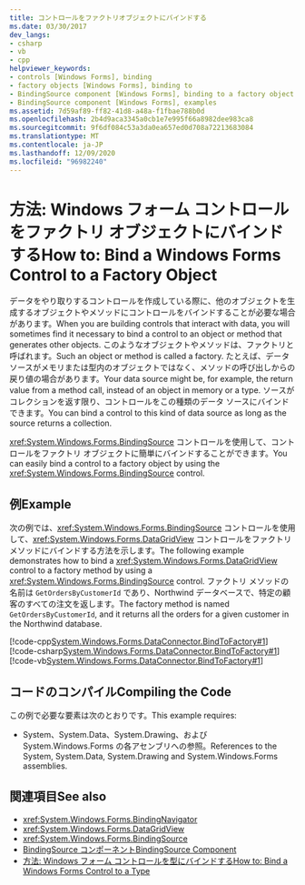 ```yaml
---
title: コントロールをファクトリオブジェクトにバインドする
ms.date: 03/30/2017
dev_langs:
- csharp
- vb
- cpp
helpviewer_keywords:
- controls [Windows Forms], binding
- factory objects [Windows Forms], binding to
- BindingSource component [Windows Forms], binding to a factory object
- BindingSource component [Windows Forms], examples
ms.assetid: 7d59af89-ff82-41d8-a48a-f1fbae788b0d
ms.openlocfilehash: 2b4d9aca3345a0cb1e7e995f66a8982dee983ca8
ms.sourcegitcommit: 9f6df084c53a3da0ea657ed0d708a72213683084
ms.translationtype: MT
ms.contentlocale: ja-JP
ms.lasthandoff: 12/09/2020
ms.locfileid: "96982240"
---
```

# <a name="how-to-bind-a-windows-forms-control-to-a-factory-object"></a><span data-ttu-id="fdb59-102">方法: Windows フォーム コントロールをファクトリ オブジェクトにバインドする</span><span class="sxs-lookup"><span data-stu-id="fdb59-102">How to: Bind a Windows Forms Control to a Factory Object</span></span>
<span data-ttu-id="fdb59-103">データをやり取りするコントロールを作成している際に、他のオブジェクトを生成するオブジェクトやメソッドにコントロールをバインドすることが必要な場合があります。</span><span class="sxs-lookup"><span data-stu-id="fdb59-103">When you are building controls that interact with data, you will sometimes find it necessary to bind a control to an object or method that generates other objects.</span></span> <span data-ttu-id="fdb59-104">このようなオブジェクトやメソッドは、ファクトリと呼ばれます。</span><span class="sxs-lookup"><span data-stu-id="fdb59-104">Such an object or method is called a factory.</span></span> <span data-ttu-id="fdb59-105">たとえば、データ ソースがメモリまたは型内のオブジェクトではなく、メソッドの呼び出しからの戻り値の場合があります。</span><span class="sxs-lookup"><span data-stu-id="fdb59-105">Your data source might be, for example, the return value from a method call, instead of an object in memory or a type.</span></span> <span data-ttu-id="fdb59-106">ソースがコレクションを返す限り、コントロールをこの種類のデータ ソースにバインドできます。</span><span class="sxs-lookup"><span data-stu-id="fdb59-106">You can bind a control to this kind of data source as long as the source returns a collection.</span></span>  
  
 <span data-ttu-id="fdb59-107"><xref:System.Windows.Forms.BindingSource> コントロールを使用して、コントロールをファクトリ オブジェクトに簡単にバインドすることができます。</span><span class="sxs-lookup"><span data-stu-id="fdb59-107">You can easily bind a control to a factory object by using the <xref:System.Windows.Forms.BindingSource> control.</span></span>  
  
## <a name="example"></a><span data-ttu-id="fdb59-108">例</span><span class="sxs-lookup"><span data-stu-id="fdb59-108">Example</span></span>  
 <span data-ttu-id="fdb59-109">次の例では、<xref:System.Windows.Forms.BindingSource> コントロールを使用して、<xref:System.Windows.Forms.DataGridView> コントロールをファクトリ メソッドにバインドする方法を示します。</span><span class="sxs-lookup"><span data-stu-id="fdb59-109">The following example demonstrates how to bind a <xref:System.Windows.Forms.DataGridView> control to a factory method by using a <xref:System.Windows.Forms.BindingSource> control.</span></span> <span data-ttu-id="fdb59-110">ファクトリ メソッドの名前は `GetOrdersByCustomerId` であり、Northwind データベースで、特定の顧客のすべての注文を返します。</span><span class="sxs-lookup"><span data-stu-id="fdb59-110">The factory method is named `GetOrdersByCustomerId`, and it returns all the orders for a given customer in the Northwind database.</span></span>  
  
 [!code-cpp[System.Windows.Forms.DataConnector.BindToFactory#1](~/samples/snippets/cpp/VS_Snippets_Winforms/System.Windows.Forms.DataConnector.BindToFactory/CPP/form1.cpp#1)]
 [!code-csharp[System.Windows.Forms.DataConnector.BindToFactory#1](~/samples/snippets/csharp/VS_Snippets_Winforms/System.Windows.Forms.DataConnector.BindToFactory/CS/form1.cs#1)]
 [!code-vb[System.Windows.Forms.DataConnector.BindToFactory#1](~/samples/snippets/visualbasic/VS_Snippets_Winforms/System.Windows.Forms.DataConnector.BindToFactory/VB/form1.vb#1)]  
  
## <a name="compiling-the-code"></a><span data-ttu-id="fdb59-111">コードのコンパイル</span><span class="sxs-lookup"><span data-stu-id="fdb59-111">Compiling the Code</span></span>  
 <span data-ttu-id="fdb59-112">この例で必要な要素は次のとおりです。</span><span class="sxs-lookup"><span data-stu-id="fdb59-112">This example requires:</span></span>  
  
- <span data-ttu-id="fdb59-113">System、System.Data、System.Drawing、および System.Windows.Forms の各アセンブリへの参照。</span><span class="sxs-lookup"><span data-stu-id="fdb59-113">References to the System, System.Data, System.Drawing and System.Windows.Forms assemblies.</span></span>  
  
## <a name="see-also"></a><span data-ttu-id="fdb59-114">関連項目</span><span class="sxs-lookup"><span data-stu-id="fdb59-114">See also</span></span>

- <xref:System.Windows.Forms.BindingNavigator>
- <xref:System.Windows.Forms.DataGridView>
- <xref:System.Windows.Forms.BindingSource>
- [<span data-ttu-id="fdb59-115">BindingSource コンポーネント</span><span class="sxs-lookup"><span data-stu-id="fdb59-115">BindingSource Component</span></span>](bindingsource-component.md)
- [<span data-ttu-id="fdb59-116">方法: Windows フォーム コントロールを型にバインドする</span><span class="sxs-lookup"><span data-stu-id="fdb59-116">How to: Bind a Windows Forms Control to a Type</span></span>](how-to-bind-a-windows-forms-control-to-a-type.md)
